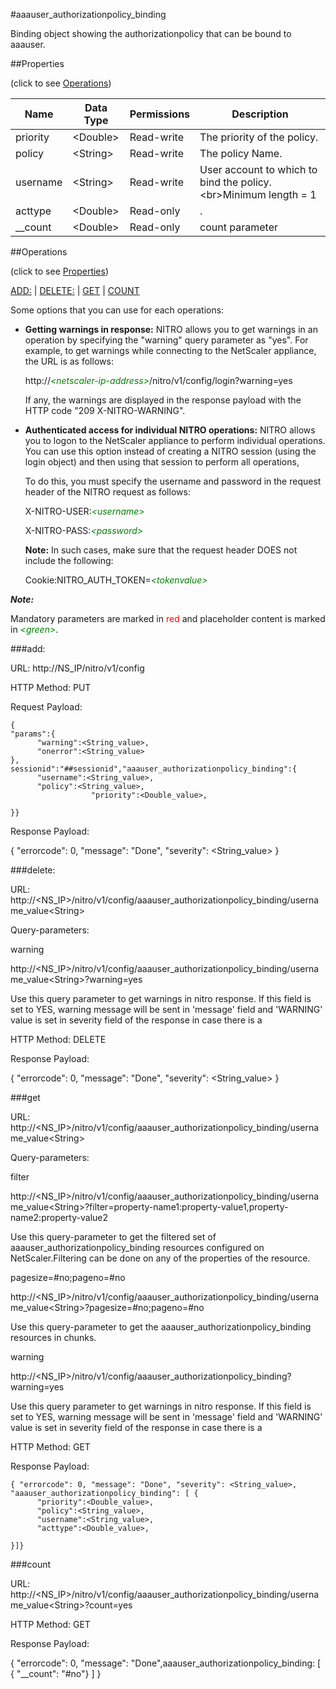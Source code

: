 #aaauser_authorizationpolicy_binding

Binding object showing the authorizationpolicy that can be bound to aaauser.


##Properties 
<span>(click to see [Operations](#operations))</span>


<table><thead><tr><th>Name</th><th> Data Type</th><th> Permissions</th><th>Description</th></tr></thead><tbody><tr><td>priority</td><td>&lt;Double></td><td>Read-write</td><td>The priority of the policy.</td><tr><tr><td>policy</td><td>&lt;String></td><td>Read-write</td><td>The policy Name.</td><tr><tr><td>username</td><td>&lt;String></td><td>Read-write</td><td>User account to which to bind the policy.&lt;br>Minimum length = 1</td><tr><tr><td>acttype</td><td>&lt;Double></td><td>Read-only</td><td>.</td><tr><tr><td>__count</td><td>&lt;Double></td><td>Read-only</td><td>count parameter</td><tr></tbody></table>
##Operations 
<span>(click to see [Properties](#properties))</span>


[ADD:](#add:) | [DELETE:](#delete:) | [GET](#get) | [COUNT](#count)


Some options that you can use for each operations:
<ul><li><p><b>Getting warnings in response:</b> NITRO allows you to get warnings in an operation by specifying the "warning" query parameter as "yes". For example, to get warnings while connecting to the NetScaler appliance, the URL is as follows:</p><p>http://<span style="color:green;font-style:italic;">&lt;netscaler-ip-address&gt;</span>/nitro/v1/config/login?warning=yes</p><p>If any, the warnings are displayed in the response payload with the HTTP code "209 X-NITRO-WARNING".</p></li><li><p><b>Authenticated access for individual NITRO operations:</b> NITRO allows you to logon to the NetScaler appliance to perform individual operations. You can use this option instead of creating a NITRO session (using the login object) and then using that session to perform all operations,</p><p>To do this, you must specify the username and password in the request header of the NITRO request as follows:</p><p>X-NITRO-USER:<span style="color:green;font-style:italic;">&lt;username&gt;</span></p><p>X-NITRO-PASS:<span style="color:green;font-style:italic;">&lt;password&gt;</span></p><p><b>Note:</b> In such cases, make sure that the request header DOES not include the following:</p><p>Cookie:NITRO_AUTH_TOKEN=<span style="color:green;font-style:italic;">&lt;tokenvalue&gt;</span></p></li></ul>



***Note:*** 
Mandatory parameters are marked in <span style="color:#FF0000;">red</span> and placeholder content is marked in <span style="color:green;font-style:italic">&lt;green&gt;</span>.

###add:



URL: http://NS_IP/nitro/v1/config
HTTP Method: PUT
Request Payload: ```{"params":{      "warning":<String_value>,      "onerror":<String_value>},sessionid":"##sessionid","aaauser_authorizationpolicy_binding":{      "username":<String_value>,      "policy":<String_value>,                  "priority":<Double_value>,}}```
Response Payload: 
{ "errorcode": 0, "message": "Done", "severity": <String_value> }


###delete:



URL: http://&lt;NS_IP&gt;/nitro/v1/config/aaauser_authorizationpolicy_binding/username_value&lt;String&gt;
Query-parameters:
warning
http://&lt;NS_IP&gt;/nitro/v1/config/aaauser_authorizationpolicy_binding/username_value&lt;String&gt;?warning=yes
Use this query parameter to get warnings in nitro response. If this field is set to YES, warning message will be sent in 'message' field and 'WARNING' value is set in severity field of the response in case there is a



HTTP Method: DELETE
Response Payload: 
{ "errorcode": 0, "message": "Done", "severity": <String_value> }


###get



URL: http://&lt;NS_IP&gt;/nitro/v1/config/aaauser_authorizationpolicy_binding/username_value&lt;String&gt;
Query-parameters:
filter
http://&lt;NS_IP&gt;/nitro/v1/config/aaauser_authorizationpolicy_binding/username_value&lt;String&gt;?filter=property-name1:property-value1,property-name2:property-value2
Use this query-parameter to get the filtered set of aaauser_authorizationpolicy_binding resources configured on NetScaler.Filtering can be done on any of the properties of the resource.


pagesize=#no;pageno=#no
http://&lt;NS_IP&gt;/nitro/v1/config/aaauser_authorizationpolicy_binding/username_value&lt;String&gt;?pagesize=#no;pageno=#no
Use this query-parameter to get the aaauser_authorizationpolicy_binding resources in chunks.


warning
http://&lt;NS_IP&gt;/nitro/v1/config/aaauser_authorizationpolicy_binding?warning=yes
Use this query parameter to get warnings in nitro response. If this field is set to YES, warning message will be sent in 'message' field and 'WARNING' value is set in severity field of the response in case there is a



HTTP Method: GET
Response Payload: ```{ "errorcode": 0, "message": "Done", "severity": <String_value>, "aaauser_authorizationpolicy_binding": [ {      "priority":<Double_value>,      "policy":<String_value>,      "username":<String_value>,      "acttype":<Double_value>,}]}```



###count



URL: http://&lt;NS_IP&gt;/nitro/v1/config/aaauser_authorizationpolicy_binding/username_value&lt;String&gt;?count=yes
HTTP Method: GET
Response Payload: 
{ "errorcode": 0, "message": "Done",aaauser_authorizationpolicy_binding: [ { "__count": "#no"} ] }



